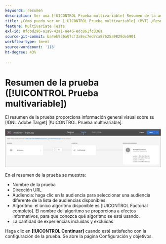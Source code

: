 ```yaml
---
keywords: resumen
description: Ver una [!UICONTROL Prueba multivariable] Resumen de la actividad (MVT) que proporciona información general visual sobre la actividad en [!DNL Adobe Target].
title: ¿Cómo puedo ver un [!UICONTROL Prueba multivariable] (MVT) ¿Resumen de la actividad?
feature: Multivariate Tests
exl-id: 8fcbd296-a1a9-42a1-ae46-edc861fc036a
source-git-commit: ba4eb936a0fcf3a8ec7ed7ca87625a9829deb901
workflow-type: tm+mt
source-wordcount: '116'
ht-degree: 43%

---
```


# Resumen de la prueba ([!UICONTROL Prueba multivariable])

El resumen de la prueba proporciona información general visual sobre su [!DNL Adobe Target] [!UICONTROL Prueba multivariable].

![Cuadro de diálogo de resumen de la prueba](/help/main/c-activities/c-multivariate-testing/t-create-multivariate-test/assets/summary2new.png)

En el resumen de la prueba se muestra:

* Nombre de la prueba
* Dirección URL
* Audiencia: haga clic en la audiencia para seleccionar una audiencia diferente de la lista de audiencias disponibles.
* Algoritmo: el único algoritmo disponible es [!UICONTROL Factorial completo]. El nombre del algoritmo se proporciona a efectos informativos, para que conozca qué algoritmo se está usando.
* La cantidad de experiencias incluidas y excluidas.

Haga clic en **[!UICONTROL Continuar]** cuando esté satisfecho con la configuración de la prueba. Se abre la página Configuración y objetivos.
